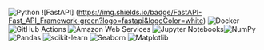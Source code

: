 ![Python](https://img.shields.io/badge/Python-3776AB?style=for-the-badge&logo=python&logoColor=white) ![FastAPI] (https://img.shields.io/badge/FastAPI-Fast_API_Framework-green?logo=fastapi&logoColor=white) ![Docker](https://img.shields.io/badge/Docker-Containerization-blue?logo=docker&logoColor=white) ![GitHub Actions](https://img.shields.io/badge/GitHub_Actions-Continuous_Integration-orange?logo=github-actions&logoColor=white) ![Amazon Web Services](https://img.shields.io/badge/AWS-Amazon_Web_Services-orange?logo=amazon-aws&logoColor=white) ![Jupyter Notebooks](https://img.shields.io/badge/Jupyter-Notebooks-orange?logo=jupyter&logoColor=white)![NumPy](https://img.shields.io/badge/NumPy-Scientific_Computing-blue?logo=numpy&logoColor=white) ![Pandas](https://img.shields.io/badge/Pandas-Data_Manipulation-lightblue?logo=pandas&logoColor=white) ![scikit-learn](https://img.shields.io/badge/scikit--learn-Machine_Learning-lightblueblue?logo=scikit-learn&logoColor=orange) ![Seaborn](https://img.shields.io/badge/Seaborn-Data_Visualization-yellow?) ![Matplotlib](https://img.shields.io/badge/Matplotlib-Data_Visualization-blue?)

